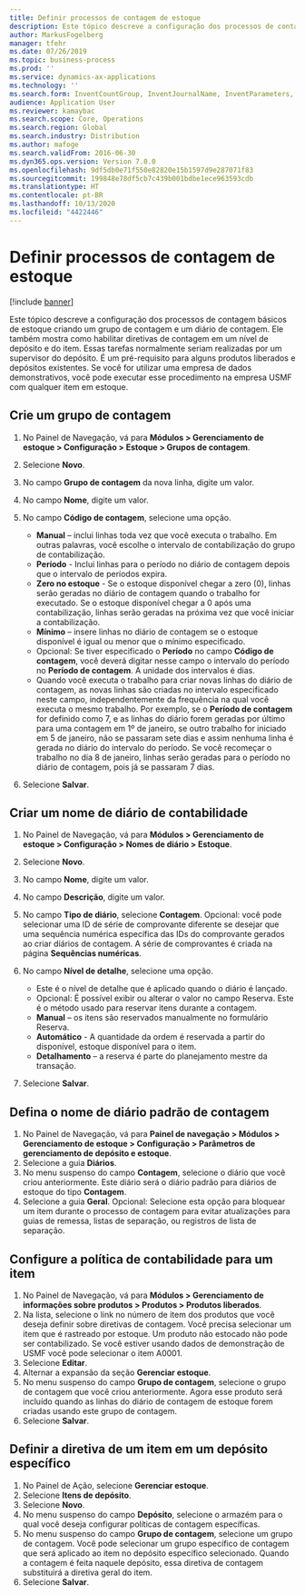 ```yaml
---
title: Definir processos de contagem de estoque
description: Este tópico descreve a configuração dos processos de contagem básicos de estoque criando um grupo de contagem e um diário de contagem.
author: MarkusFogelberg
manager: tfehr
ms.date: 07/26/2019
ms.topic: business-process
ms.prod: ''
ms.service: dynamics-ax-applications
ms.technology: ''
ms.search.form: InventCountGroup, InventJournalName, InventParameters, EcoResProductDetailsExtended, InventItemLocation, InventLocationIdLookup
audience: Application User
ms.reviewer: kamaybac
ms.search.scope: Core, Operations
ms.search.region: Global
ms.search.industry: Distribution
ms.author: mafoge
ms.search.validFrom: 2016-06-30
ms.dyn365.ops.version: Version 7.0.0
ms.openlocfilehash: 9df5db0e71f550e82820e15b1597d9e287071f83
ms.sourcegitcommit: 199848e78df5cb7c439b001bdbe1ece963593cdb
ms.translationtype: HT
ms.contentlocale: pt-BR
ms.lasthandoff: 10/13/2020
ms.locfileid: "4422446"
---
```

# <a name="define-inventory-counting-processes"></a>Definir processos de contagem de estoque

[!include [banner](../../includes/banner.md)]

Este tópico descreve a configuração dos processos de contagem básicos de estoque criando um grupo de contagem e um diário de contagem. Ele também mostra como habilitar diretivas de contagem em um nível de depósito e do item. Essas tarefas normalmente seriam realizadas por um supervisor do depósito. É um pré-requisito para alguns produtos liberados e depósitos existentes. Se você for utilizar uma empresa de dados demonstrativos, você pode executar esse procedimento na empresa USMF com qualquer item em estoque.


## <a name="create-a-counting-group"></a>Crie um grupo de contagem
1. No Painel de Navegação, vá para **Módulos > Gerenciamento de estoque > Configuração > Estoque > Grupos de contagem**.
2. Selecione **Novo**.
3. No campo **Grupo de contagem** da nova linha, digite um valor.
4. No campo **Nome**, digite um valor.
5. No campo **Código de contagem**, selecione uma opção.

    - **Manual** – inclui linhas toda vez que você executa o trabalho. Em outras palavras, você escolhe o intervalo de contabilização do grupo de contabilização.  
    - **Período** - Inclui linhas para o período no diário de contagem depois que o intervalo de períodos expira.  
    - **Zero no estoque** - Se o estoque disponível chegar a zero (0), linhas serão geradas no diário de contagem quando o trabalho for executado. Se o estoque disponível chegar a 0 após uma contabilização, linhas serão geradas na próxima vez que você iniciar a contabilização.  
    - **Mínimo** – insere linhas no diário de contagem se o estoque disponível é igual ou menor que o mínimo especificado.  
    - Opcional: Se tiver especificado o **Período** no campo **Código de contagem**, você deverá digitar nesse campo o intervalo do período no **Período de contagem**. A unidade dos intervalos é dias.  
    - Quando você executa o trabalho para criar novas linhas do diário de contagem, as novas linhas são criadas no intervalo especificado neste campo, independentemente da frequência na qual você executa o mesmo trabalho. Por exemplo, se o **Período de contagem** for definido como 7, e as linhas do diário forem geradas por último para uma contagem em 1º de janeiro, se outro trabalho for iniciado em 5 de janeiro, não se passaram sete dias e assim nenhuma linha é gerada no diário do intervalo do período. Se você recomeçar o trabalho no dia 8 de janeiro, linhas serão geradas para o período no diário de contagem, pois já se passaram 7 dias.  

6. Selecione **Salvar**.

## <a name="create-a-counting-journal-name"></a>Criar um nome de diário de contabilidade
1. No Painel de Navegação, vá para **Módulos > Gerenciamento de estoque > Configuração > Nomes de diário > Estoque**.
2. Selecione **Novo**.
3. No campo **Nome**, digite um valor.
4. No campo **Descrição**, digite um valor.
5. No campo **Tipo de diário**, selecione **Contagem**. Opcional: você pode selecionar uma ID de série de comprovante diferente se desejar que uma sequência numérica específica das IDs do comprovante gerados ao criar diários de contagem. A série de comprovantes é criada na página **Sequências numéricas**.  
6. No campo **Nível de detalhe**, selecione uma opção.  

    - Este é o nível de detalhe que é aplicado quando o diário é lançado.  
    - Opcional: É possível exibir ou alterar o valor no campo Reserva. Este é o método usado para reservar itens durante a contagem.   
    - **Manual** – os itens são reservados manualmente no formulário Reserva.  
    - **Automático** - A quantidade da ordem é reservada a partir do disponível, estoque disponível para o item.   
    - **Detalhamento** – a reserva é parte do planejamento mestre da transação.  

7. Selecione **Salvar**.

## <a name="set-standard-counting-journal-name"></a>Defina o nome de diário padrão de contagem
1. No Painel de Navegação, vá para **Painel de navegação > Módulos > Gerenciamento de estoque > Configuração > Parâmetros de gerenciamento de depósito e estoque**.
2. Selecione a guia **Diários**.
3. No menu suspenso do campo **Contagem**, selecione o diário que você criou anteriormente. Este diário será o diário padrão para diários de estoque do tipo **Contagem**.  
4. Selecione a guia **Geral**. Opcional: Selecione esta opção para bloquear um item durante o processo de contagem para evitar atualizações para guias de remessa, listas de separação, ou registros de lista de separação.  

## <a name="set-the-counting-policy-for-an-item"></a>Configure a política de contabilidade para um item
1. No Painel de Navegação, vá para **Módulos > Gerenciamento de informações sobre produtos > Produtos > Produtos liberados**.
2. Na lista, selecione o link no número de item dos produtos que você deseja definir sobre diretivas de contagem. Você precisa selecionar um item que é rastreado por estoque. Um produto não estocado não pode ser contabilizado. Se você estiver usando dados de demonstração de USMF você pode selecionar o item A0001.  
3. Selecione **Editar**.
4. Alternar a expansão da seção **Gerenciar estoque**.
5. No menu suspenso do campo **Grupo de contagem**, selecione o grupo de contagem que você criou anteriormente. Agora esse produto será incluído quando as linhas do diário de contagem de estoque forem criadas usando este grupo de contagem.  
6. Selecione **Salvar**.

## <a name="set-the-counting-policy-for-an-item-in-a-specific-warehouse"></a>Definir a diretiva de um item em um depósito específico
1. No Painel de Ação, selecione **Gerenciar estoque**.
2. Selecione **Itens de depósito**.
3. Selecione **Novo**.
4. No menu suspenso do campo **Depósito**, selecione o armazém para o qual você deseja configurar políticas de contagem específicas.
5. No menu suspenso do campo **Grupo de contagem**, selecione um grupo de contagem. Você pode selecionar um grupo específico de contagem que será aplicado ao item no depósito específico selecionado. Quando a contagem é feita naquele depósito, essa diretiva de contagem substituirá a diretiva geral do item.  
6. Selecione **Salvar**.

